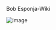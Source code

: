 Bob Esponja-Wiki

![image](https://github.com/marcelli23/Bob-esponja-wiki/assets/114708919/18bd9165-3c01-4a40-994e-b82c97c68d2d)
